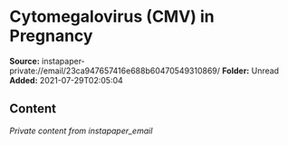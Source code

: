 # Cytomegalovirus (CMV) in Pregnancy

**Source:** instapaper-private://email/23ca947657416e688b60470549310869/
**Folder:** Unread
**Added:** 2021-07-29T02:05:04




## Content
*Private content from instapaper_email*
